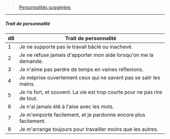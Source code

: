 ﻿> [Personnalités suggérées](hd_background_manouvrier_personnalites_suggerees.md)

---

##### Trait de personnalité

|d8|Trait de personnalité|
|---|---|
|1|Je ne supporte pas le travail bâclé ou inachevé.|
|2|Je ne refuse jamais d'apporter mon aide lorsqu'on me la demande.|
|3|Je n'aime pas perdre de temps en vaines réflexions.|
|4|Je méprise ouvertement ceux qui ne savent pas se salir les mains.|
|5|Je ris fort, et souvent. La vie est trop courte pour ne pas rire de tout.|
|6|Je n'ai jamais été à l'aise avec les mots.|
|7|Je m'emporte facilement, et je pardonne encore plus facilement.|
|8|Je m'arrange toujours pour travailler moins que les autres.|

